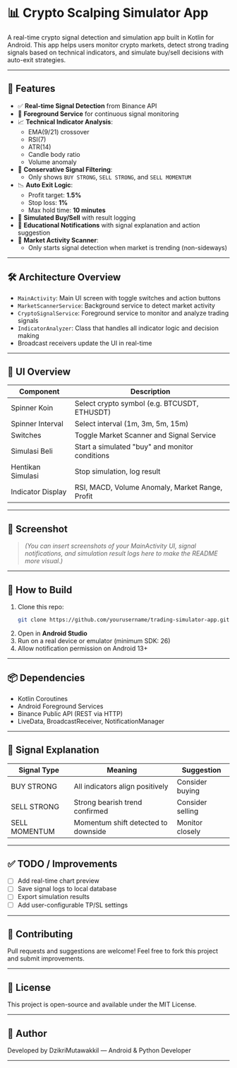 # 📊 Crypto Scalping Simulator App

A real-time crypto signal detection and simulation app built in Kotlin for Android. This app helps users monitor crypto markets, detect strong trading signals based on technical indicators, and simulate buy/sell decisions with auto-exit strategies.

---

## 🚀 Features

- ✅ **Real-time Signal Detection** from Binance API
- 🔄 **Foreground Service** for continuous signal monitoring
- 📈 **Technical Indicator Analysis**:  
  - EMA(9/21) crossover  
  - RSI(7)  
  - ATR(14)  
  - Candle body ratio  
  - Volume anomaly
- 🧠 **Conservative Signal Filtering**:
  - Only shows `BUY STRONG`, `SELL STRONG`, and `SELL MOMENTUM`
- 📉 **Auto Exit Logic**:
  - Profit target: **1.5%**
  - Stop loss: **1%**
  - Max hold time: **10 minutes**
- 🧪 **Simulated Buy/Sell** with result logging
- 🔔 **Educational Notifications** with signal explanation and action suggestion
- 🧭 **Market Activity Scanner**:
  - Only starts signal detection when market is trending (non-sideways)

---

## 🛠 Architecture Overview

- `MainActivity`: Main UI screen with toggle switches and action buttons
- `MarketScannerService`: Background service to detect market activity
- `CryptoSignalService`: Foreground service to monitor and analyze trading signals
- `IndicatorAnalyzer`: Class that handles all indicator logic and decision making
- Broadcast receivers update the UI in real-time

---

## 📱 UI Overview

| Component         | Description                                        |
|------------------|----------------------------------------------------|
| Spinner Koin      | Select crypto symbol (e.g. BTCUSDT, ETHUSDT)       |
| Spinner Interval  | Select interval (1m, 3m, 5m, 15m)                  |
| Switches          | Toggle Market Scanner and Signal Service          |
| Simulasi Beli     | Start a simulated "buy" and monitor conditions    |
| Hentikan Simulasi | Stop simulation, log result                       |
| Indicator Display | RSI, MACD, Volume Anomaly, Market Range, Profit   |

---

## 📸 Screenshot

> *(You can insert screenshots of your MainActivity UI, signal notifications, and simulation result logs here to make the README more visual.)*

---

## 🔧 How to Build

1. Clone this repo:
   ```bash
   git clone https://github.com/yourusername/trading-simulator-app.git
   ```
2. Open in **Android Studio**
3. Run on a real device or emulator (minimum SDK: 26)
4. Allow notification permission on Android 13+

---

## 📦 Dependencies

- Kotlin Coroutines
- Android Foreground Services
- Binance Public API (REST via HTTP)
- LiveData, BroadcastReceiver, NotificationManager

---

## 🧠 Signal Explanation

| Signal Type     | Meaning                                             | Suggestion               |
|-----------------|-----------------------------------------------------|--------------------------|
| BUY STRONG      | All indicators align positively                     | Consider buying          |
| SELL STRONG     | Strong bearish trend confirmed                      | Consider selling         |
| SELL MOMENTUM   | Momentum shift detected to downside                 | Monitor closely          |

---

## ✅ TODO / Improvements

- [ ] Add real-time chart preview
- [ ] Save signal logs to local database
- [ ] Export simulation results
- [ ] Add user-configurable TP/SL settings

---

## 🤝 Contributing

Pull requests and suggestions are welcome! Feel free to fork this project and submit improvements.

---

## 📄 License

This project is open-source and available under the MIT License.

---

## 👤 Author

Developed by DzikriMutawakkil — Android & Python Developer  

---
